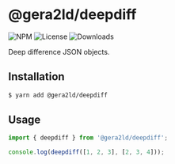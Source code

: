 # @gera2ld/deepdiff

![NPM](https://img.shields.io/npm/v/@gera2ld/deepdiff.svg)
![License](https://img.shields.io/npm/l/@gera2ld/deepdiff.svg)
![Downloads](https://img.shields.io/npm/dt/@gera2ld/deepdiff.svg)

Deep difference JSON objects.

## Installation

```sh
$ yarn add @gera2ld/deepdiff
```

## Usage

```js
import { deepdiff } from '@gera2ld/deepdiff';

console.log(deepdiff([1, 2, 3], [2, 3, 4]));
```
